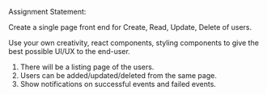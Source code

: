 Assignment Statement:

Create a single page front end for Create, Read, Update, Delete of users.

Use your own creativity, react components, styling components to give the best possible UI/UX to the end-user.

1. There will be a listing page of the users.
2. Users can be added/updated/deleted from the same page.
3. Show notifications on successful events and failed events.
